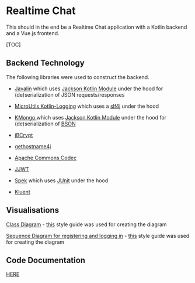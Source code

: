 # Realtime Chat

This should in the end be a Realtime Chat application with a Kotlin backend and a Vue.js frontend.

[TOC]

## Backend Technology

The following libraries were used to construct the backend.

- [Javalin](https://javalin.io/) which uses [Jackson Kotlin Module](https://github.com/FasterXML/jackson-module-kotlin) under the hood for (de)serialization of JSON requests/responses

- [MicroUtils Kotlin-Logging](https://github.com/MicroUtils/kotlin-logging) which uses a [slf4j](https://www.slf4j.org/) under the hood

- [KMongo ](https://litote.org/kmongo/)which uses [Jackson Kotlin Module](https://github.com/FasterXML/jackson-module-kotlin) under the hood for (de)serialization of [BSON](http://bsonspec.org/)

- [jBCrypt](https://github.com/jeremyh/jBCrypt)

- [gethostname4j](https://github.com/mattsheppard/gethostname4j)

- [Apache Commons Codec](http://commons.apache.org/proper/commons-codec/)

- [JJWT](https://java.jsonwebtoken.io/)

- [Spek](https://spekframework.org/) which uses [JUnit](https://junit.org/junit5/) under the hood

- [Kluent](https://markusamshove.github.io/Kluent/)

## Visualisations

[Class Diagram](https://www.lucidchart.com/invitations/accept/9d59de55-f09f-4bf2-bcd9-791f99fa96ca) - [this](https://www.lucidchart.com/pages/uml-class-diagram) style guide was used for creating the diagram

[Sequence Diagram for registering and logging in](https://www.lucidchart.com/invitations/accept/9d59de55-f09f-4bf2-bcd9-791f99fa96ca) - [this](https://www.lucidchart.com/pages/uml-sequence-diagram) style guide was used for creating the diagram

## Code Documentation

[HERE](docs/-realtime-chat/index.md)